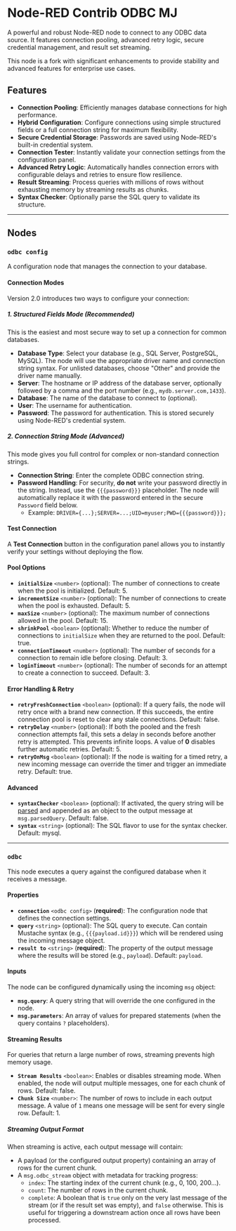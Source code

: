 # Node-RED Contrib ODBC MJ

A powerful and robust Node-RED node to connect to any ODBC data source. It features connection pooling, advanced retry logic, secure credential management, and result set streaming.

This node is a fork with significant enhancements to provide stability and advanced features for enterprise use cases.

## Features

-   **Connection Pooling**: Efficiently manages database connections for high performance.
-   **Hybrid Configuration**: Configure connections using simple structured fields or a full connection string for maximum flexibility.
-   **Secure Credential Storage**: Passwords are saved using Node-RED's built-in credential system.
-   **Connection Tester**: Instantly validate your connection settings from the configuration panel.
-   **Advanced Retry Logic**: Automatically handles connection errors with configurable delays and retries to ensure flow resilience.
-   **Result Streaming**: Process queries with millions of rows without exhausting memory by streaming results as chunks.
-   **Syntax Checker**: Optionally parse the SQL query to validate its structure.

---

## Nodes

### `odbc config`

A configuration node that manages the connection to your database.

#### Connection Modes

Version 2.0 introduces two ways to configure your connection:

##### 1. Structured Fields Mode (Recommended)

This is the easiest and most secure way to set up a connection for common databases.

-   **Database Type**: Select your database (e.g., SQL Server, PostgreSQL, MySQL). The node will use the appropriate driver name and connection string syntax. For unlisted databases, choose "Other" and provide the driver name manually.
-   **Server**: The hostname or IP address of the database server, optionally followed by a comma and the port number (e.g., `mydb.server.com,1433`).
-   **Database**: The name of the database to connect to (optional).
-   **User**: The username for authentication.
-   **Password**: The password for authentication. This is stored securely using Node-RED's credential system.

##### 2. Connection String Mode (Advanced)

This mode gives you full control for complex or non-standard connection strings.

-   **Connection String**: Enter the complete ODBC connection string.
-   **Password Handling**: For security, **do not** write your password directly in the string. Instead, use the `{{{password}}}` placeholder. The node will automatically replace it with the password entered in the secure `Password` field below.
    -   Example: `DRIVER={...};SERVER=...;UID=myuser;PWD={{{password}}};`

#### Test Connection

A **Test Connection** button in the configuration panel allows you to instantly verify your settings without deploying the flow.

#### Pool Options

-   **`initialSize`** `<number>` (optional): The number of connections to create when the pool is initialized. Default: 5.
-   **`incrementSize`** `<number>` (optional): The number of connections to create when the pool is exhausted. Default: 5.
-   **`maxSize`** `<number>` (optional): The maximum number of connections allowed in the pool. Default: 15.
-   **`shrinkPool`** `<boolean>` (optional): Whether to reduce the number of connections to `initialSize` when they are returned to the pool. Default: true.
-   **`connectionTimeout`** `<number>` (optional): The number of seconds for a connection to remain idle before closing. Default: 3.
-   **`loginTimeout`** `<number>` (optional): The number of seconds for an attempt to create a connection to succeed. Default: 3.

#### Error Handling & Retry

-   **`retryFreshConnection`** `<boolean>` (optional): If a query fails, the node will retry once with a brand new connection. If this succeeds, the entire connection pool is reset to clear any stale connections. Default: false.
-   **`retryDelay`** `<number>` (optional): If both the pooled and the fresh connection attempts fail, this sets a delay in seconds before another retry is attempted. This prevents infinite loops. A value of **0** disables further automatic retries. Default: 5.
-   **`retryOnMsg`** `<boolean>` (optional): If the node is waiting for a timed retry, a new incoming message can override the timer and trigger an immediate retry. Default: true.

#### Advanced

-   **`syntaxChecker`** `<boolean>` (optional): If activated, the query string will be [parsed](https://www.npmjs.com/package/node-sql-parser#create-ast-for-sql-statement) and appended as an object to the output message at `msg.parsedQuery`. Default: false.
-   **`syntax`** `<string>` (optional): The SQL flavor to use for the syntax checker. Default: mysql.

---

### `odbc`

This node executes a query against the configured database when it receives a message.

#### Properties

-   **`connection`** `<odbc config>` (**required**): The configuration node that defines the connection settings.
-   **`query`** `<string>` (optional): The SQL query to execute. Can contain Mustache syntax (e.g., `{{{payload.id}}}`) which will be rendered using the incoming message object.
-   **`result to`** `<string>` (**required**): The property of the output message where the results will be stored (e.g., `payload`). Default: `payload`.

#### Inputs

The node can be configured dynamically using the incoming `msg` object:
-   **`msg.query`**: A query string that will override the one configured in the node.
-   **`msg.parameters`**: An array of values for prepared statements (when the query contains `?` placeholders).

#### Streaming Results

For queries that return a large number of rows, streaming prevents high memory usage.

-   **`Stream Results`** `<boolean>`: Enables or disables streaming mode. When enabled, the node will output multiple messages, one for each chunk of rows. Default: false.
-   **`Chunk Size`** `<number>`: The number of rows to include in each output message. A value of `1` means one message will be sent for every single row. Default: 1.

##### Streaming Output Format

When streaming is active, each output message will contain:
-   A payload (or the configured output property) containing an array of rows for the current chunk.
-   A `msg.odbc_stream` object with metadata for tracking progress:
    -   `index`: The starting index of the current chunk (e.g., 0, 100, 200...).
    -   `count`: The number of rows in the current chunk.
    -   `complete`: A boolean that is `true` only on the very last message of the stream (or if the result set was empty), and `false` otherwise. This is useful for triggering a downstream action once all rows have been processed.